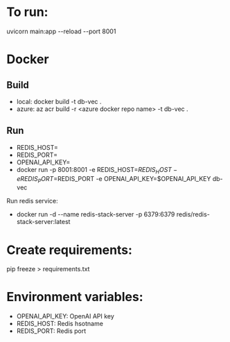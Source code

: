 # To run:
uvicorn main:app --reload --port 8001


# Docker

## Build

- local: docker build -t db-vec .
- azure: az acr build -r \<azure docker repo name\> -t db-vec .

## Run
- REDIS_HOST=<redis host>
- REDIS_PORT=<redis port>
- OPENAI_API_KEY=<OPEN AI TOKEN>
- docker run -p 8001:8001  -e REDIS_HOST=$REDIS_HOST -e REDIS_PORT=$REDIS_PORT -e OPENAI_API_KEY=$OPENAI_API_KEY db-vec

Run redis service:

- docker run -d --name redis-stack-server -p 6379:6379 redis/redis-stack-server:latest


# Create requirements:
pip freeze > requirements.txt

# Environment variables:
- OPENAI_API_KEY: OpenAI API key
- REDIS_HOST: Redis hsotname
- REDIS_PORT: Redis port
